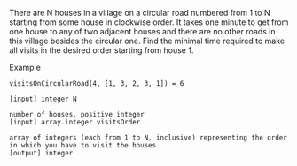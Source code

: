 There are N houses in a village on a circular road numbered from 1 to N starting from some house in clockwise order. It takes one minute to get from one house to any of two adjacent houses and there are no other roads in this village besides the circular one. Find the minimal time required to make all visits in the desired order starting from house 1.

Example

```
visitsOnCircularRoad(4, [1, 3, 2, 3, 1]) = 6

[input] integer N

number of houses, positive integer
[input] array.integer visitsOrder

array of integers (each from 1 to N, inclusive) representing the order in which you have to visit the houses
[output] integer
```
